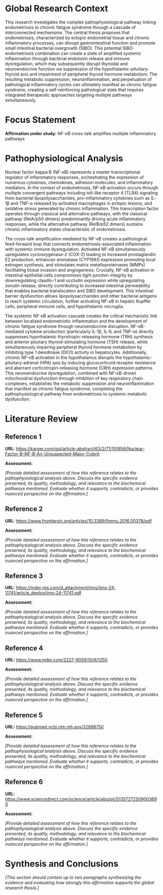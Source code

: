 # Global Research Context

This research investigates the complex pathophysiological pathway linking endometriosis to chronic fatigue syndrome through a cascade of interconnected mechanisms. The central thesis proposes that endometriosis, characterized by ectopic endometrial tissue and chronic inflammatory processes, can disrupt gastrointestinal function and promote small intestinal bacterial overgrowth (SIBO). This potential SIBO-endometriosis combination can create a state of amplified systemic inflammation through bacterial endotoxin release and immune dysregulation, which may subsequently disrupt thyroidal and neuroendocrine function via suppression of the hypothalamic-pituitary-thyroid axis and impairment of peripheral thyroid hormone metabolism. The resulting metabolic suppression, neuroinflammation, and perpetuation of pathological inflammatory cycles can ultimately manifest as chronic fatigue syndrome, creating a self-reinforcing pathological state that requires integrated therapeutic approaches targeting multiple pathways simultaneously.

# Focus Statement

**Affirmation under study:** NF-κB cross-talk amplifies multiple inflammatory pathways

# Pathophysiological Analysis

Nuclear factor kappa B (NF-κB) represents a master transcriptional regulator of inflammatory responses, orchestrating the expression of numerous cytokines, chemokines, adhesion molecules, and inflammatory mediators. In the context of endometriosis, NF-κB activation occurs through multiple convergent pathways including toll-like receptor 4 (TLR4) signaling from bacterial lipopolysaccharides, pro-inflammatory cytokines such as IL-1β and TNF-α released by activated macrophages in ectopic lesions, and oxidative stress generated by chronic inflammation. This transcription factor operates through classical and alternative pathways, with the classical pathway (RelA/p50 dimers) predominantly driving acute inflammatory responses, while the alternative pathway (RelB/p52 dimers) sustains chronic inflammatory states characteristic of endometriosis.

The cross-talk amplification mediated by NF-κB creates a pathological feed-forward loop that connects endometriosis-associated inflammation with systemic immune dysregulation. Activated NF-κB simultaneously upregulates cyclooxygenase-2 (COX-2) leading to increased prostaglandin E2 production, enhances aromatase (CYP19A1) expression promoting local estrogen synthesis, and stimulates matrix metalloproteinases (MMPs) facilitating tissue invasion and angiogenesis. Crucially, NF-κB activation in intestinal epithelial cells compromises tight junction integrity by downregulating claudin-1 and occludin expression while upregulating zonulin release, directly contributing to increased intestinal permeability that enables bacterial translocation and SIBO development. This intestinal barrier dysfunction allows lipopolysaccharides and other bacterial antigens to reach systemic circulation, further activating NF-κB in hepatic Kupffer cells, peripheral immune cells, and hypothalamic microglia.

The systemic NF-κB activation cascade creates the critical mechanistic link between localized endometriotic inflammation and the development of chronic fatigue syndrome through neuroendocrine disruption. NF-κB-mediated cytokine production (particularly IL-1β, IL-6, and TNF-α) directly suppresses hypothalamic thyrotropin-releasing hormone (TRH) synthesis and anterior pituitary thyroid-stimulating hormone (TSH) release, while simultaneously impairing peripheral thyroid hormone metabolism by inhibiting type 1 deiodinase (DIO1) activity in hepatocytes. Additionally, chronic NF-κB activation in the hypothalamus disrupts the hypothalamic-pituitary-adrenal (HPA) axis by inducing glucocorticoid receptor resistance and aberrant corticotropin-releasing hormone (CRH) expression patterns. This neuroendocrine dysregulation, combined with NF-κB-driven mitochondrial dysfunction through inhibition of key respiratory chain complexes, establishes the metabolic suppression and neuroinflammation that manifest as chronic fatigue syndrome, completing the pathophysiological pathway from endometriosis to systemic metabolic dysfunction.

# Literature Review

## Reference 1

**URL:** https://karger.com/goi/article-abstract/63/2/71/151956/Nuclear-Factor-B-NF-B-An-Unsuspected-Major-Culprit

**Assessment:**

*[Provide detailed assessment of how this reference relates to the pathophysiological analysis above. Discuss the specific evidence presented, its quality, methodology, and relevance to the biochemical pathways mentioned. Evaluate whether it supports, contradicts, or provides nuanced perspective on the affirmation.]*

## Reference 2

**URL:** https://www.frontiersin.org/articles/10.3389/fimmu.2016.00378/pdf

**Assessment:**

*[Provide detailed assessment of how this reference relates to the pathophysiological analysis above. Discuss the specific evidence presented, its quality, methodology, and relevance to the biochemical pathways mentioned. Evaluate whether it supports, contradicts, or provides nuanced perspective on the affirmation.]*

## Reference 3

**URL:** https://mdpi-res.com/d_attachment/ijms/ijms-24-11741/article_deploy/ijms-24-11741.pdf

**Assessment:**

*[Provide detailed assessment of how this reference relates to the pathophysiological analysis above. Discuss the specific evidence presented, its quality, methodology, and relevance to the biochemical pathways mentioned. Evaluate whether it supports, contradicts, or provides nuanced perspective on the affirmation.]*

## Reference 4

**URL:** https://www.mdpi.com/2227-9059/10/6/1250

**Assessment:**

*[Provide detailed assessment of how this reference relates to the pathophysiological analysis above. Discuss the specific evidence presented, its quality, methodology, and relevance to the biochemical pathways mentioned. Evaluate whether it supports, contradicts, or provides nuanced perspective on the affirmation.]*

## Reference 5

**URL:** https://pubmed.ncbi.nlm.nih.gov/32898750

**Assessment:**

*[Provide detailed assessment of how this reference relates to the pathophysiological analysis above. Discuss the specific evidence presented, its quality, methodology, and relevance to the biochemical pathways mentioned. Evaluate whether it supports, contradicts, or provides nuanced perspective on the affirmation.]*

## Reference 6

**URL:** https://www.sciencedirect.com/science/article/abs/pii/S1357272509003690

**Assessment:**

*[Provide detailed assessment of how this reference relates to the pathophysiological analysis above. Discuss the specific evidence presented, its quality, methodology, and relevance to the biochemical pathways mentioned. Evaluate whether it supports, contradicts, or provides nuanced perspective on the affirmation.]*

# Synthesis and Conclusions

*[This section should contain up to two paragraphs synthesizing the evidence and evaluating how strongly this affirmation supports the global research thesis.]*

